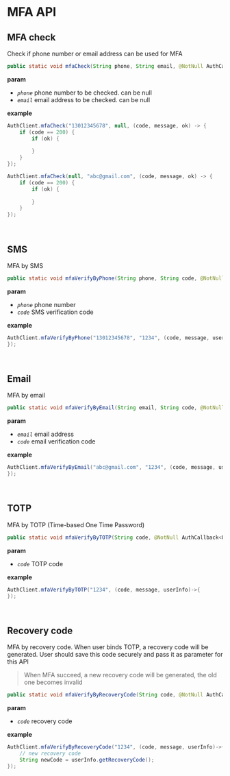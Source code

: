 # MFA API

<LastUpdated/>

## MFA check

Check if phone number or email address can be used for MFA

```java
public static void mfaCheck(String phone, String email, @NotNull AuthCallback<JSONObject> callback)
```

**param**

* *`phone`* phone number to be checked. can be null
* *`email`* email address to be checked. can be null

**example**

```java
AuthClient.mfaCheck("13012345678", null, (code, message, ok) -> {
    if (code == 200) {
        if (ok) {
            
        }
    }
});

AuthClient.mfaCheck(null, "abc@gmail.com", (code, message, ok) -> {
    if (code == 200) {
        if (ok) {
            
        }
    }
});
```

<br>

## SMS

MFA by SMS

```java
public static void mfaVerifyByPhone(String phone, String code, @NotNull AuthCallback<UserInfo> callback)
```

**param**

* *`phone`* phone number
* *`code`* SMS verification code

**example**

```java
AuthClient.mfaVerifyByPhone("13012345678", "1234", (code, message, userInfo)->{
});
```

<br>

## Email

MFA by email

```java
public static void mfaVerifyByEmail(String email, String code, @NotNull AuthCallback<UserInfo> callback)
```

**param**

* *`email`* email address
* *`code`* email verification code

**example**

```java
AuthClient.mfaVerifyByEmail("abc@gmail.com", "1234", (code, message, userInfo)->{
});
```

<br>

## TOTP

MFA by TOTP (Time-based One Time Password)

```java
public static void mfaVerifyByTOTP(String code, @NotNull AuthCallback<UserInfo> callback)
```

**param**

* *`code`* TOTP code

**example**

```java
AuthClient.mfaVerifyByTOTP("1234", (code, message, userInfo)->{
});
```

<br>

## Recovery code

MFA by recovery code. When user binds TOTP, a recovery code will be generated. User should save this code securely and pass it as parameter for this API

>When MFA succeed, a new recovery code will be generated, the old one becomes invalid

```java
public static void mfaVerifyByRecoveryCode(String code, @NotNull AuthCallback<UserInfo> callback)
```

**param**

* *`code`* recovery code

**example**

```java
AuthClient.mfaVerifyByRecoveryCode("1234", (code, message, userInfo)->{
    // new recovery code
    String newCode = userInfo.getRecoveryCode();
});
```

<br>
